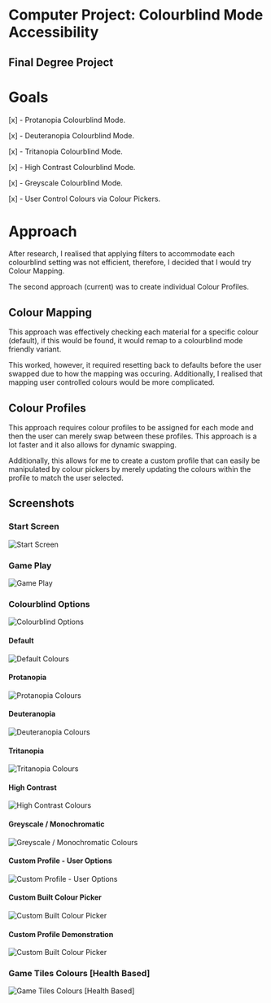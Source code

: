 # Computer Project: Colourblind Mode Accessibility

## Final Degree Project

# Goals

[x] - Protanopia Colourblind Mode.

[x] - Deuteranopia Colourblind Mode.

[x] - Tritanopia Colourblind Mode.

[x] - High Contrast Colourblind Mode.

[x] - Greyscale Colourblind Mode.

[x] - User Control Colours via Colour Pickers.

# Approach

After research, I realised that applying filters to accommodate each colourblind setting was not efficient, therefore, I decided that I would try Colour Mapping.

The second approach (current) was to create individual Colour Profiles.

## Colour Mapping

This approach was effectively checking each material for a specific colour (default), if this would be found, it would remap to a colourblind mode friendly variant.

This worked, however, it required resetting back to defaults before the user swapped due to how the mapping was occuring. Additionally, I realised that mapping user controlled colours would be more complicated.

## Colour Profiles

This approach requires colour profiles to be assigned for each mode and then the user can merely swap between these profiles. This approach is a lot faster and it also allows for dynamic swapping. 

Additionally, this allows for me to create a custom profile that can easily be manipulated by colour pickers by merely updating the colours within the profile to match the user selected.

## Screenshots

### Start Screen

![Start Screen](https://i.imgur.com/QpSdE96.png)

### Game Play

![Game Play](https://i.imgur.com/4tZddb2.png)

### Colourblind Options

![Colourblind Options](https://i.imgur.com/0ipv0IW.png)

#### Default

![Default Colours](https://i.imgur.com/Jyn3T7e.png)

#### Protanopia

![Protanopia Colours](https://i.imgur.com/Xi9LpBx.png)

#### Deuteranopia

![Deuteranopia Colours](https://i.imgur.com/zhT6PZ8.png)

#### Tritanopia

![Tritanopia Colours](https://i.imgur.com/0ipv0IW.png)

#### High Contrast

![High Contrast Colours](https://i.imgur.com/On7S9rW.png)

#### Greyscale / Monochromatic

![Greyscale / Monochromatic Colours](https://i.imgur.com/Cqueq1P.png)

#### Custom Profile - User Options

![Custom Profile - User Options](https://i.imgur.com/gU9ghkD.png)

#### Custom Built Colour Picker

![Custom Built Colour Picker](https://i.imgur.com/tJsLXBu.gif)

#### Custom Profile Demonstration

![Custom Built Colour Picker](Demonstration/CustomUserProfile.gif)

### Game Tiles Colours [Health Based]

![Game Tiles Colours [Health Based]](https://i.imgur.com/hoGpe7W.gif)